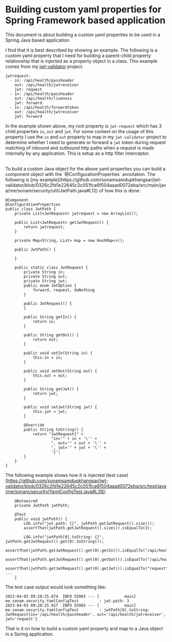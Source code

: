 # Building custom yaml properties for Spring Framework based application
This document is about building a custom yaml properties to be used in a Spring Java based application.


I find that it is best described by showing an example.   The following is a custom yaml property that I need for building a parent-child property relationship that is injected as a property object in a class.  This example comes from my [jwt-validator](https://github.com/sonamsamdupkhangsar/jwt-validator/blob/0326c2fd1e22645c2c051fca6f504aaad0072eba/src/test/resources/application.yml#L76) project.



```
jwtrequest:
  - in: /api/health/passheader
    out: /api/health/jwtreceiver
    jwt: request
  - in: /api/health/passheader
    out: /api/health/liveness
    jwt: forward
  - in: /api/health/forwardtoken
    out: /api/health/jwtreceiver
    jwt: forward
```


In the example shown above, my root property is `jwt-request` which has 3 child properties `in`, `out` and `jwt`.  For some context on the usage of this property I use the `in` and `out` property to map in my `jwt-validator` project to determine whether I need to generate or forward a `jwt` token during request matching of inbound and outbound http paths when a request is made internally by any application.  This is setup as a http filter interceptor.


<br/>
To build a custom Java object for the above yaml properties you can build a component object with the  `@ConfigurationProperties` annotation.  The following is 
[my example](https://github.com/sonamsamdupkhangsar/jwt-validator/blob/0326c2fd1e22645c2c051fca6f504aaad0072eba/src/main/java/me/sonam/security/util/JwtPath.java#L12) of how this is done:


```
@Component
@ConfigurationProperties
public class JwtPath {
    private List<JwtRequest> jwtrequest = new ArrayList();

    public List<JwtRequest> getJwtRequest() {
        return jwtrequest;
    }

    private Map<String, List> map = new HashMap<>();

    public JwtPath() {

    }

    public static class JwtRequest {
        private String in;
        private String out;
        private String jwt;
        public enum JwtOption {
            forward, request, doNothing
        }

        public JwtRequest() {
        }

        public String getIn() {
            return in;
        }

        public String getOut() {
            return out;
        }

        public void setIn(String in) {
            this.in = in;
        }

        public void setOut(String out) {
            this.out = out;
        }

        public String getJwt() {
            return jwt;
        }

        public void setJwt(String jwt) {
            this.jwt = jwt;
        }

        @Override
        public String toString() {
            return "JwtRequest{" +
                    "in='" + in + '\'' +
                    ", out='" + out + '\'' +
                    ", jwt='" + jwt + '\'' +
                    '}';
        }
    }
}
```


The following example shows how it is injected (test case)[https://github.com/sonamsamdupkhangsar/jwt-validator/blob/0326c2fd1e22645c2c051fca6f504aaad0072eba/src/test/java/me/sonam/security/YamlConfigTest.java#L38]:

```
    @Autowired
    private JwtPath jwtPath;

    @Test
    public void jwtPath() {
        LOG.info("jwt.path: {}", jwtPath.getJwtRequest().size());
        assertThat(jwtPath.getJwtRequest().size()).isEqualTo(3);

        LOG.info("jwtPath[0].toString: {}", jwtPath.getJwtRequest().get(0).toString());
        assertThat(jwtPath.getJwtRequest().get(0).getIn()).isEqualTo("/api/health/passheader");
        assertThat(jwtPath.getJwtRequest().get(0).getOut()).isEqualTo("/api/health/jwtreceiver");
        assertThat(jwtPath.getJwtRequest().get(0).getJwt()).isEqualTo("request");
...
    }
```

The test case output would look something like:
```
2023-04-03 09:28:25.874  INFO 55983 --- [           main] me.sonam.security.YamlConfigTest         : jwt.path: 3
2023-04-03 09:28:25.917  INFO 55983 --- [           main] me.sonam.security.YamlConfigTest         : jwtPath[0].toString: JwtRequest{in='/api/health/passheader', out='/api/health/jwtreceiver', jwt='request'}

```

That is it on how to build a custom yaml property and map to a Java object in a Spring application.
